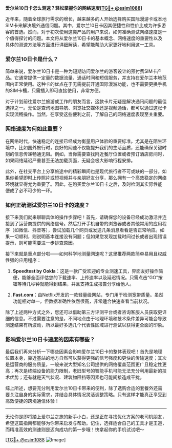 **爱尔兰10日卡怎么测速？轻松掌握你的网络速度[[TG💪+ @esim1088](https://t.me/s/esim1088)]**

近年来，随着全球旅行需求的增长，越来越多的人开始选择购买国际漫游卡或本地SIM卡来解决境外通信问题。其中，爱尔兰10日卡因其便捷性和性价比成为许多游客的首选。然而，对于初次使用这类产品的用户来说，如何准确测试网络速度是一个值得探讨的问题。本文将从爱尔兰10日卡的基本概念、网络速度的重要性以及具体的测速方法等方面进行详细解读，希望能帮助大家更好地利用这一工具。

### 爱尔兰10日卡是什么？

简单来说，爱尔兰10日卡是一种为短期访问爱尔兰的游客设计的预付费SIM卡产品。它通常提供一定量的数据流量、通话时间和短信服务，并支持在爱尔兰本地范围内正常使用。这种卡的优点在于无需提前开通国际漫游功能，也不需要更换手机的SIM卡槽，只需插入即可直接使用，非常方便。

对于计划前往爱尔兰旅游或工作的朋友而言，这款卡片无疑是解决通讯问题的最佳选择之一。无论是查询地图导航、浏览社交媒体还是视频通话，都可以通过这张卡实现流畅操作。当然，在享受这些便利之前，了解自己的网络速度表现至关重要。

### 网络速度为何如此重要？

在网络时代，快速稳定的连接已经成为衡量用户体验的重要标准。尤其是在陌生环境中，比如国外旅行时，良好的网速不仅能提升我们的生活品质，还能确保关键时刻的信息传递畅通无阻。例如，当你需要查找附近餐厅位置或者预订酒店房间时，如果网络延迟严重甚至无法加载页面，无疑会极大影响行程安排。

此外，在社交平台上分享旅途中的精彩瞬间也是现代旅行者不可或缺的一部分。如果你希望即时上传照片或短视频并与亲朋好友分享，那么拥有一个高效稳定的网络环境就显得尤为重要了。因此，在购买爱尔兰10日卡之后，及时检测其实际性能便成了必不可少的一环。

### 如何正确测试爱尔兰10日卡的速度？

接下来我们就来聊聊具体的操作步骤吧！首先，请确保您的设备已经成功激活并连接到了运营商提供的网络信号。然后打开手机自带的浏览器或者其他常用的应用程序（如微信、抖音等），尝试加载几个网页或发送几条消息看看是否正常响应。如果一切顺利，则说明基本连接没有问题；但如果您发现加载时间过长或者出现错误提示，则可能需要进一步排查原因。

接下来就是重点部分啦——如何科学地测量网速呢？这里推荐两款简单易用且权威性强的应用程序：

1. **Speedtest by Ookla**：这是一款广受欢迎的专业测速工具，界面友好操作简便，能够全面评估您的下载速率、上传速率以及延迟情况。只需点击“GO”按钮等待几秒钟就能得到结果，并且支持生成报告分享给他人。
   
2. **Fast.com**：由Netflix开发的一款轻量级网站，专门用于检测宽带质量。虽然功能相对单一，但数据准确性依然很高，非常适合快速查看当前状况。

除了上述两种方式之外，您还可以借助第三方评测平台或者咨询客服人员获取更详细的信息。不过需要注意的是，不同地点由于地理环境和技术条件差异可能会导致测速结果有所波动，所以最好多选几个代表性区域进行测试以获得更全面的印象。

### 影响爱尔兰10日卡速度的因素有哪些？

最后我们再来分析一下哪些因素会影响爱尔兰10日卡的整体表现吧！首先是地理位置本身，靠近基站的地方自然可以获得更强的信号强度和更快的传输速度；其次是运营商的服务质量，一般来说大型知名公司提供的网络覆盖范围更广且稳定性更高；再次是终端设备的能力限制，老旧型号的智能手机可能无法充分利用最新的技术优势；还有就是天气状况、建筑物阻挡等因素也可能间接造成干扰。

综上所述，想要充分利用爱尔兰10日卡带来的便利，除了选购合适的套餐外还需要关注自身的实际需求，并结合具体情况灵活调整策略。只有这样才能真正享受到高效便捷的跨境通信体验！

---

无论你是即将踏上爱尔兰之旅的新手小白，还是正在寻找优化方案的老司机朋友，希望这篇指南都能够为你带来启发与帮助。记住，选择适合自己的工具才是王道，而精准高效的测速则是迈向成功的第一步哦！快拿起你的手机试试吧～

[[TG💪+ @esim1088](https://t.me/s/esim1088) ![Image](https://i.postimg.cc/4NQfJmqS/Snipaste-2025-05-13-00-14-12.png)]